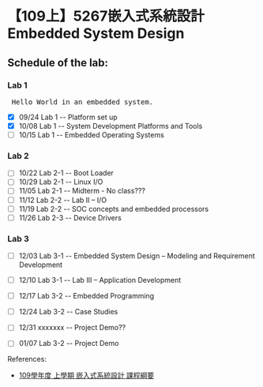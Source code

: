 # 【109上】5267嵌入式系統設計 Embedded System Design

## Schedule of the lab:
### Lab 1
<pre> Hello World in an embedded system. </pre>
- [X] 09/24 Lab 1 -- Platform set up
- [X] 10/08 Lab 1 -- System Development Platforms and Tools
- [ ] 10/15 Lab 1 -- Embedded Operating Systems

### Lab 2
- [ ] 10/22 Lab 2-1 -- Boot Loader
- [ ] 10/29 Lab 2-1 -- Linux I/O
- [ ] 11/05 Lab 2-1 -- Midterm - No class???
- [ ] 11/12 Lab 2-2 -- Lab II – I/O
- [ ] 11/19 Lab 2-2 -- SOC concepts and embedded processors
- [ ] 11/26 Lab 2-3 -- Device Drivers

### Lab 3
- [ ] 12/03 Lab 3-1 -- Embedded System Design – Modeling and Requirement Development
- [ ] 12/10 Lab 3-1 -- Lab III – Application Development
- [ ] 12/17 Lab 3-2 -- Embedded Programming
- [ ] 12/24 Lab 3-2 -- Case Studies
- [ ] 12/31 xxxxxxx -- Project Demo??
- [ ] 01/07 Lab 3-2 -- Project Demo


References:
* [109學年度 上學期 嵌入式系統設計 課程綱要](https://timetable.nctu.edu.tw/?r=main/crsoutline&Acy=109&Sem=1&CrsNo=5267&lang=zh-tw)
